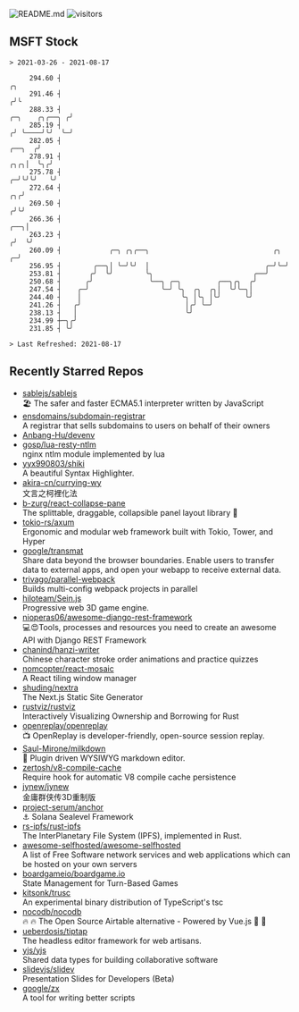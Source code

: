 ![README.md](https://github.com/Gerhut/Gerhut/workflows/README.md/badge.svg)
![visitors](https://visitors.vercel.app/Gerhut/Gerhut?token=8cf69d1f6813d272ef062726b6070c9be4ff72038cfe5a7ded7384a8da65d866)

## MSFT Stock

```
> 2021-03-26 - 2021-08-17

     294.60 ┤                                                                                                 ╭╮ 
     291.46 ┤                                                                                                ╭╯╰ 
     288.33 ┤                                                                                 ╭─╮    ╭╮╭──╮ ╭╯   
     285.19 ┤                                                                                ╭╯ ╰────╯╰╯  ╰─╯    
     282.05 ┤                                                                         ╭──╮  ╭╯                   
     278.91 ┤                                                                     ╭╮╭╮│  ╰╮╭╯                    
     275.78 ┤                                                                   ╭─╯╰╯╰╯   ╰╯                     
     272.64 ┤                                                                ╭╮╭╯                                
     269.50 ┤                                                               ╭╯╰╯                                 
     266.36 ┤                                                           ╭──╮│                                    
     263.23 ┤                                                          ╭╯  ╰╯                                    
     260.09 ┤            ╭─╮ ╭╮╭──╮                               ╭╮ ╭─╯                                         
     256.95 ┤        ╭──╮│ ╰─╯╰╯  │                             ╭─╯╰─╯                                           
     253.81 ┤       ╭╯  ╰╯        ╰╮                         ╭──╯                                                
     250.68 ┤      ╭╯              ╰──╮ ╭─╮         ╭──╮╭╮  ╭╯                                                   
     247.54 ┤    ╭─╯                  ╰─╯ ╰╮  ╭╮  ╭╮│  ╰╯╰─╮│                                                    
     244.40 ┤    │                         ╰╮ │╰╮ │╰╯      ╰╯                                                    
     241.26 ┤   ╭╯                          │╭╯ ╰─╯                                                              
     238.13 ┤   │                           ╰╯                                                                   
     234.99 ┼─╮╭╯                                                                                                
     231.85 ┤ ╰╯                                                                                                 

> Last Refreshed: 2021-08-17
```

## Recently Starred Repos

- [sablejs/sablejs](https://github.com/sablejs/sablejs)  
  🏖️ The safer and faster ECMA5.1 interpreter written by JavaScript
- [ensdomains/subdomain-registrar](https://github.com/ensdomains/subdomain-registrar)  
  A registrar that sells subdomains to users on behalf of their owners
- [Anbang-Hu/devenv](https://github.com/Anbang-Hu/devenv)  
- [gosp/lua-resty-ntlm](https://github.com/gosp/lua-resty-ntlm)  
  nginx ntlm module implemented by lua
- [yyx990803/shiki](https://github.com/yyx990803/shiki)  
  A beautiful Syntax Highlighter.
- [akira-cn/currying-wy](https://github.com/akira-cn/currying-wy)  
  文言之柯裡化法
- [b-zurg/react-collapse-pane](https://github.com/b-zurg/react-collapse-pane)  
  The splittable, draggable, collapsible panel layout library 🎉
- [tokio-rs/axum](https://github.com/tokio-rs/axum)  
  Ergonomic and modular web framework built with Tokio, Tower, and Hyper
- [google/transmat](https://github.com/google/transmat)  
  Share data beyond the browser boundaries. Enable users to transfer data to external apps, and open your webapp to receive external data.
- [trivago/parallel-webpack](https://github.com/trivago/parallel-webpack)  
  Builds multi-config webpack projects in parallel
- [hiloteam/Sein.js](https://github.com/hiloteam/Sein.js)  
  Progressive web 3D game engine.
- [nioperas06/awesome-django-rest-framework](https://github.com/nioperas06/awesome-django-rest-framework)  
   💻😍Tools, processes and resources you need to create an awesome API with Django REST Framework
- [chanind/hanzi-writer](https://github.com/chanind/hanzi-writer)  
  Chinese character stroke order animations and practice quizzes
- [nomcopter/react-mosaic](https://github.com/nomcopter/react-mosaic)  
  A React tiling window manager
- [shuding/nextra](https://github.com/shuding/nextra)  
  The Next.js Static Site Generator
- [rustviz/rustviz](https://github.com/rustviz/rustviz)  
  Interactively Visualizing Ownership and Borrowing for Rust
- [openreplay/openreplay](https://github.com/openreplay/openreplay)  
  :tv: OpenReplay is developer-friendly, open-source session replay.
- [Saul-Mirone/milkdown](https://github.com/Saul-Mirone/milkdown)  
  🍼 Plugin driven WYSIWYG  markdown editor.
- [zertosh/v8-compile-cache](https://github.com/zertosh/v8-compile-cache)  
  Require hook for automatic V8 compile cache persistence
- [jynew/jynew](https://github.com/jynew/jynew)  
  金庸群侠传3D重制版
- [project-serum/anchor](https://github.com/project-serum/anchor)  
  ⚓ Solana Sealevel Framework
- [rs-ipfs/rust-ipfs](https://github.com/rs-ipfs/rust-ipfs)  
  The InterPlanetary File System (IPFS), implemented in Rust.
- [awesome-selfhosted/awesome-selfhosted](https://github.com/awesome-selfhosted/awesome-selfhosted)  
  A list of Free Software network services and web applications which can be hosted on your own servers
- [boardgameio/boardgame.io](https://github.com/boardgameio/boardgame.io)  
  State Management for Turn-Based Games
- [kitsonk/trusc](https://github.com/kitsonk/trusc)  
  An experimental binary distribution of TypeScript's tsc
- [nocodb/nocodb](https://github.com/nocodb/nocodb)  
  🔥 🔥  The Open Source Airtable alternative  - Powered by Vue.js 🚀 🚀  
- [ueberdosis/tiptap](https://github.com/ueberdosis/tiptap)  
  The headless editor framework for web artisans.
- [yjs/yjs](https://github.com/yjs/yjs)  
  Shared data types for building collaborative software
- [slidevjs/slidev](https://github.com/slidevjs/slidev)  
  Presentation Slides for Developers (Beta)
- [google/zx](https://github.com/google/zx)  
  A tool for writing better scripts
